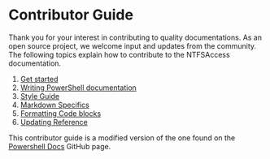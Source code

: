 # Contributor Guide

Thank you for your interest in contributing to quality documentations.
As an open source project, we welcome input and updates from the community.
The following topics explain how to contribute to the NTFSAccess documentation.

1. [Get started](./contributing/1-GET-STARTED.md)
2. [Writing PowerShell documentation](./contributing/2-WRITING.md)
3. [Style Guide](./contributing/3-STYLE-GUIDE.md)
4. [Markdown Specifics](./contributing/4-MARKDOWN-SPECIFICS.md)
5. [Formatting Code blocks](./contributing/5-FORMATTING-CODE.md)
6. [Updating Reference](./contributing/6-UPDATING-REFERENCE.md)

This contributor guide is a modified version of the one found on the [Powershell Docs](https://github.com/PowerShell/PowerShell-Docs) GitHub page.